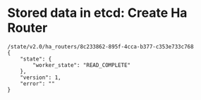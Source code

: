 # Stored data in etcd: Create Ha Router

```
/state/v2.0/ha_routers/8c233862-895f-4cca-b377-c353e733c768
{
    "state": {
        "worker_state": "READ_COMPLETE"
    }, 
    "version": 1, 
    "error": ""
}
```
